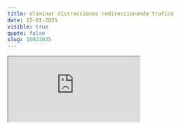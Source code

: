 ```yaml
---
title: eliminar distracciones redireccionando trafico
date: 15-01-2025
visible: true
quote: false
slug: 16022025
---
```

<iframe src="https://www.youtube.com/embed/lvb4Vu1QTSg" allowfullscreen></iframe>
